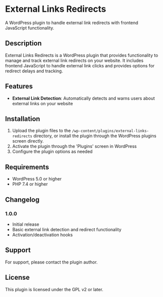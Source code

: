 # External Links Redirects

A WordPress plugin to handle external link redirects with frontend JavaScript functionality.

## Description

External Links Redirects is a WordPress plugin that provides functionality to manage and track external link redirects on your website. It includes frontend JavaScript to handle external link clicks and provides options for redirect delays and tracking.

## Features

- **External Link Detection**: Automatically detects and warns users about external links on your website

## Installation

1. Upload the plugin files to the `/wp-content/plugins/external-links-redirects` directory, or install the plugin through the WordPress plugins screen directly.
2. Activate the plugin through the 'Plugins' screen in WordPress
3. Configure the plugin options as needed

## Requirements

- WordPress 5.0 or higher
- PHP 7.4 or higher

## Changelog

### 1.0.0

- Initial release
- Basic external link detection and redirect functionality
- Activation/deactivation hooks

## Support

For support, please contact the plugin author.

## License

This plugin is licensed under the GPL v2 or later.
